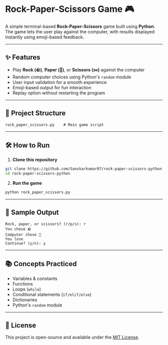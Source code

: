 # Rock-Paper-Scissors Game 🎮

A simple terminal-based **Rock-Paper-Scissors** game built using **Python**.  
The game lets the user play against the computer, with results displayed instantly using emoji-based feedback.

---

## ✨ Features
- Play **Rock (🪨)**, **Paper (📃)**, or **Scissors (✂️)** against the computer
- Random computer choices using Python's `random` module
- User input validation for a smooth experience
- Emoji-based output for fun interaction
- Replay option without restarting the program

---

## 📂 Project Structure
```
rock_paper_scissors.py    # Main game script
```

---

## 🛠️ How to Run

1. **Clone this repository**  
```bash
git clone https://github.com/Sanskarkumar07/rock-paper-scissors-python.git
cd rock-paper-scissors-python
```

2. **Run the game**  
```bash
python rock_paper_scissors.py
```

---

## 📸 Sample Output
```
Rock, paper, or scissors? (r/p/s): r
You chose 🪨
Computer chose 📃
You lose
Continue? (y/n): y
```

---

## 📚 Concepts Practiced
- Variables & constants
- Functions
- Loops (`while`)
- Conditional statements (`if/elif/else`)
- Dictionaries
- Python's `random` module

---

## 📜 License
This project is open-source and available under the [MIT License](LICENSE).

